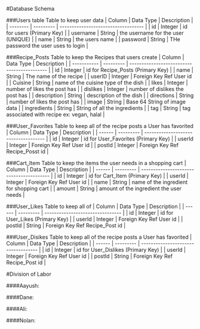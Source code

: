 #Database Schema

###Users table
Table to keep user data
| Column   | Data Type | Description                         |
| -------- | --------- | ----------------------------------- |
| id       | Integer   | id for users  (Primary Key)         |
| username | String    | the username for the user (UNIQUE)  |
| name     | String    | the users name                      |
| password | String    | THe password the user uses to login |

###Recipe_Posts
Table to keep the Recipes that users create
| Column      | Data Type | Description                                 |
| ----------- | --------- | ------------------------------------------- |
| id          | Integer   | id for Recipe_Posts  (Primary Key)          |
| name        | String    | The name of the recipe                      |
| userID      | Integer   | Foreign Key Ref User id                     |
| Cuisine     | String    | name of the cuisine type of the dish        |
| likes       | Integer   | number of likes the post has                |
| dislikes    | Integer   | number of dislikes the post has             |
| description | String    | description of the dish                     |
| directions  | String    | number of likes the post has                |
| image       | String    | Base 64 String of image data                |
| ingredients | String    | String of all the ingredients               |
| tag         | String    | tag associated with recipe ex: vegan, halal |

###User_Favorites
Table to keep all of the recipe posts a User has favorited
| Column | Data Type | Description                          |
| ------ | --------- | ------------------------------------ |
| id     | Integer   | id for User_Favorites  (Primary Key) |
| userId | Integer   | Foreign Key Ref User id              |
| postId | Integer   | Foreign Key Ref Recipe_Posst id      |

###Cart_Item
Table to keep the items the user needs in a shopping cart
| Column | Data Type | Description                              |
| ------ | --------- | ---------------------------------------- |
| id     | Integer   | id for Cart_Item  (Primary Key)          |
| userId | Integer   | Foreign Key Ref User id                  |
| name   | String    | name of the ingredient for shopping cart |
| amount | String    | amount of the ingredient the user needs  |

###User_Likes
Table to keep all of 
| Column | Data Type | Description                      |
| ------ | --------- | -------------------------------- |
| id     | Integer   | id for User_Likes  (Primary Key) |
| userId | Integer   | Foreign Key Ref User id          |
| postId | String    | Foreign Key Ref Recipe_Post id   |

###User_Disikes
Table to keep all of the recipe posts a User has favorited
| Column | Data Type | Description                         |
| ------ | --------- | ----------------------------------- |
| id     | Integer   | id for User_Dislikes  (Primary Key) |
| userId | Integer   | Foreign Key Ref User id             |
| postId | String    | Foreign Key Ref Recipe_Post id      |

#Division of Labor

####Aayush:

####Dane:

####Ali: 

####Nolan:
